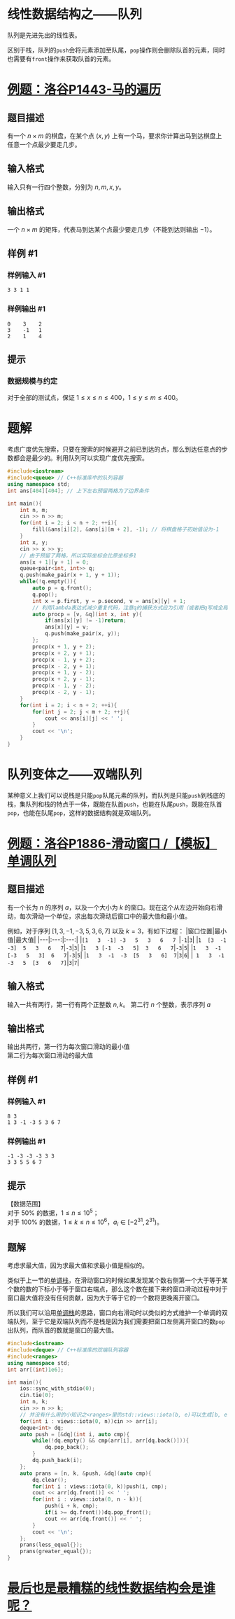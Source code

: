 # 线性数据结构之——队列
队列是先进先出的线性表。

区别于栈，队列的`push`会将元素添加至队尾，`pop`操作则会删除队首的元素，同时也需要有`front`操作来获取队首的元素。

# [例题：洛谷P1443-马的遍历](https://www.luogu.com.cn/problem/P1443)

## 题目描述

有一个 $n \times m$ 的棋盘，在某个点 $(x, y)$ 上有一个马，要求你计算出马到达棋盘上任意一个点最少要走几步。

## 输入格式

输入只有一行四个整数，分别为 $n, m, x, y$。

## 输出格式

一个 $n \times m$ 的矩阵，代表马到达某个点最少要走几步（不能到达则输出 $-1$）。

## 样例 #1

### 样例输入 #1

```
3 3 1 1
```

### 样例输出 #1

```
0    3    2    
3    -1   1    
2    1    4
```

## 提示

### 数据规模与约定

对于全部的测试点，保证 $1 \leq x \leq n \leq 400$，$1 \leq y \leq m \leq 400$。

# 题解

考虑广度优先搜索，只要在搜索的时候避开之前已到达的点，那么到达任意点的步数都会是最少的。利用队列可以实现广度优先搜索。

```cpp
#include<iostream>
#include<queue> // C++标准库中的队列容器
using namespace std;
int ans[404][404]; // 上下左右预留两格为了边界条件

int main(){
    int n, m;
    cin >> n >> m;
    for(int i = 2; i < n + 2; ++i){
        fill(&ans[i][2], &ans[i][m + 2], -1); // 将棋盘格子初始值设为-1
    }
    int x, y;
    cin >> x >> y;
    // 由于预留了两格，所以实际坐标会比原坐标多1
    ans[x + 1][y + 1] = 0;
    queue<pair<int, int>> q;
    q.push(make_pair(x + 1, y + 1));
    while(!q.empty()){
        auto p = q.front();
        q.pop();
        int x = p.first, y = p.second, v = ans[x][y] + 1;
        // 利用lambda表达式减少重复代码，注意q的捕获方式应为引用（或者把q写成全局变量也行）
        auto procp = [v, &q](int x, int y){
            if(ans[x][y] != -1)return;
            ans[x][y] = v;
            q.push(make_pair(x, y));
        };
        procp(x + 1, y + 2);
        procp(x + 2, y + 1);
        procp(x - 1, y + 2);
        procp(x - 2, y + 1);
        procp(x + 1, y - 2);
        procp(x + 2, y - 1);
        procp(x - 1, y - 2);
        procp(x - 2, y - 1);
    }
    for(int i = 2; i < n + 2; ++i){
        for(int j = 2; j < m + 2; ++j){
            cout << ans[i][j] << ' ';
        }
        cout << '\n';
    }
}
```

# 队列变体之——双端队列
某种意义上我们可以说栈是只能`pop`队尾元素的队列，而队列是只能`push`到栈底的栈，集队列和栈的特点于一体，既能在队首`push`，也能在队尾`push`，既能在队首`pop`，也能在队尾`pop`，这样的数据结构就是双端队列。

# [例题：洛谷P1886-滑动窗口 /【模板】单调队列](https://www.luogu.com.cn/problem/P1886)

## 题目描述

有一个长为 $n$ 的序列 $a$，以及一个大小为 $k$ 的窗口。现在这个从左边开始向右滑动，每次滑动一个单位，求出每次滑动后窗口中的最大值和最小值。

例如，对于序列 $[1,3,-1,-3,5,3,6,7]$ 以及 $k = 3$，有如下过程：
|窗口位置|最小值|最大值|
|---|:---:|:---:|
|`[1   3  -1] -3   5   3   6   7 `|`-1`|`3`|
|` 1  [3  -1  -3]  5   3   6   7 `|`-3`|`3`|
|` 1   3 [-1  -3   5]  3   6   7 `|`-3`|`5`|
|` 1   3  -1 [-3   5   3]  6   7 `|`-3`|`5`|
|` 1   3  -1  -3  [5   3   6]  7 `|`3`|`6`|
|` 1   3  -1  -3   5  [3   6   7]`|`3`|`7`|

## 输入格式

输入一共有两行，第一行有两个正整数 $n,k$。
第二行 $n$ 个整数，表示序列 $a$

## 输出格式

输出共两行，第一行为每次窗口滑动的最小值   
第二行为每次窗口滑动的最大值

## 样例 #1

### 样例输入 #1

```
8 3
1 3 -1 -3 5 3 6 7
```

### 样例输出 #1

```
-1 -3 -3 -3 3 3
3 3 5 5 6 7
```

## 提示

【数据范围】    
对于 $50\%$ 的数据，$1 \le n \le 10^5$；  
对于 $100\%$ 的数据，$1\le k \le n \le 10^6$，$a_i \in [-2^{31},2^{31})$。
## 题解
考虑求最大值，因为求最大值和求最小值是相似的。

类似于上一节的[单调栈](https://www.luogu.com.cn/problem/P5788)，在滑动窗口的时候如果发现某个数右侧第一个大于等于某个数的数的下标小于等于窗口右端点，那么这个数在接下来的窗口滑动过程中对于窗口最大值将没有任何贡献，因为大于等于它的一个数将更晚离开窗口。

所以我们可以沿用[单调栈](https://www.luogu.com.cn/problem/P5788)的思路，窗口向右滑动时以类似的方式维护一个单调的双端队列，至于它是双端队列而不是栈是因为我们需要把窗口左侧离开窗口的数`pop`出队列，而队首的数就是窗口的最大值。

```cpp
#include<iostream>
#include<deque> // C++标准库的双端队列容器
#include<ranges>
using namespace std;
int arr[(int)1e6];

int main(){
    ios::sync_with_stdio(0);
    cin.tie(0);
    int n, k;
    cin >> n >> k;
    // 并没有什么用的小知识之<ranges>里的std::views::iota(b, e)可以生成[b, e)的序列，而且这是C++20才有的特性
    for(int i : views::iota(0, n))cin >> arr[i];
    deque<int> dq;
    auto push = [&dq](int i, auto cmp){
        while(!dq.empty() && cmp(arr[i], arr[dq.back()])){
            dq.pop_back();
        }
        dq.push_back(i);
    };
    auto prans = [n, k, &push, &dq](auto cmp){
        dq.clear();
        for(int i : views::iota(0, k))push(i, cmp);
        cout << arr[dq.front()] << ' ';
        for(int i : views::iota(0, n - k)){
            push(i + k, cmp);
            if(i >= dq.front())dq.pop_front();
            cout << arr[dq.front()] << ' ';
        }
        cout << '\n';
    };
    prans(less_equal{});
    prans(greater_equal{});
}
```

# [最后也是最糟糕的线性数据结构会是谁呢？](./index.html?page=list)